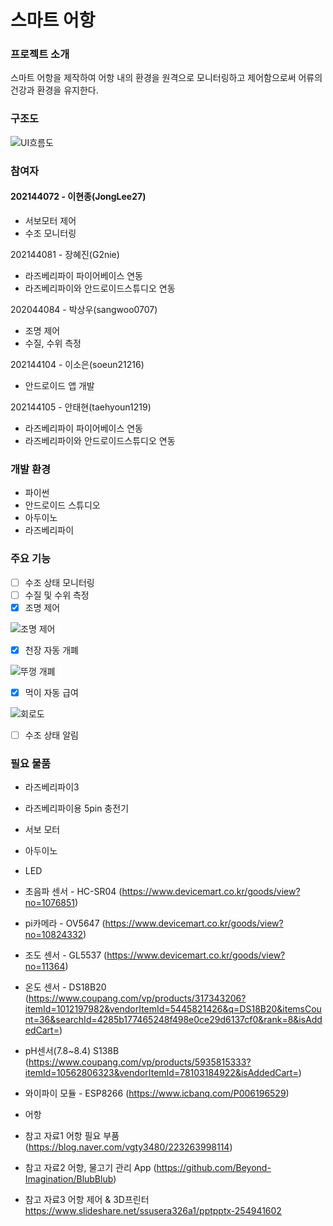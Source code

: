 # 스마트 어항
### 프로젝트 소개
스마트 어항을 제작하여 어항 내의 환경을 원격으로 모니터링하고 제어함으로써 어류의 건강과 환경을 유지한다.

### 구조도

![UI흐름도](https://github.com/wireless-network-team2/Theme/assets/144095568/4f7a7794-0156-459a-998f-14d39a2790d0)

### 참여자
#### 202144072 - 이현종(JongLee27)

* 서보모터 제어
* 수조 모니터링

202144081 - 장혜진(G2nie)

* 라즈베리파이 파이어베이스 연동
* 라즈베리파이와 안드로이드스튜디오 연동

202044084 - 박상우(sangwoo0707)

* 조명 제어
* 수질, 수위 측정

202144104 - 이소은(soeun21216)

* 안드로이드 앱 개발

202144105 - 안태현(taehyoun1219)

* 라즈베리파이 파이어베이스 연동
* 라즈베리파이와 안드로이드스튜디오 연동

### 개발 환경
* 파이썬
* 안드로이드 스튜디오
* 아두이노
* 라즈베리파이

### 주요 기능
- [ ] 수조 상태 모니터링
- [ ] 수질 및 수위 측정
- [x] 조명 제어

![조명 제어](https://github.com/wireless-network-team2/Theme/assets/144095568/51514692-87c0-4f27-a595-947f66eaefba)

- [x] 천장 자동 개폐

![뚜껑 개폐](https://github.com/wireless-network-team2/Theme/assets/144095568/30661012-e84e-46be-8ed4-91ff71f6e3cc)

- [x] 먹이 자동 급여
      
![회로도](https://github.com/wireless-network-team2/Theme/assets/144095568/0efc6401-3492-4830-a499-1ccd643ef1f5)

- [ ] 수조 상태 알림

### 필요 물품
* 라즈베리파이3
* 라즈베리파이용 5pin 충전기
* 서보 모터
* 아두이노
* LED
* 초음파 센서 - HC-SR04 (https://www.devicemart.co.kr/goods/view?no=1076851)
* pi카메라 - OV5647 (https://www.devicemart.co.kr/goods/view?no=10824332)
* 조도 센서 - GL5537 (https://www.devicemart.co.kr/goods/view?no=11364)
* 온도 센서 - DS18B20 (https://www.coupang.com/vp/products/317343206?itemId=1012197982&vendorItemId=5445821426&q=DS18B20&itemsCount=36&searchId=4285b177465248f498e0ce29d6137cf0&rank=8&isAddedCart=)
* pH센서(7.8~8.4) S138B (https://www.coupang.com/vp/products/5935815333?itemId=10562806323&vendorItemId=78103184922&isAddedCart=)
* 와이파이 모듈 - ESP8266 (https://www.icbanq.com/P006196529)

* 어항
* 참고 자료1 어항 필요 부품 (https://blog.naver.com/vgty3480/223263998114)
* 참고 자료2 어항, 물고기 관리 App (https://github.com/Beyond-Imagination/BlubBlub)
* 참고 자료3 어항 제어 & 3D프린터 https://www.slideshare.net/ssusera326a1/pptpptx-254941602

